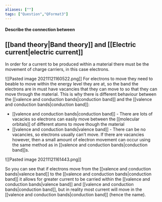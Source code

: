 ```yaml
---
aliases: [""]
tags: ["Question","QFormat3"]
---
```


#### Describe the connection between
## [[band theory|Band theory]] and [[Electric current|electric current]]
In order for a current to be produced within a material there must be the movement of charge carriers, in this case electrons.

![[Pasted image 20211121160522.png]]
For electrons to move they need to beable to move within the energy level they are at, so the band the electrons are in must have vacancies that they can move to so that they can move through the material. This is why there is different behaviour between the [[valence and conduction bands|conduction band]] and the [[valence and conduction bands|conduction band]]:
- [[valence and conduction bands|conduction band]] - There are lots of vacacies so electrons can easily move between the [[molecular orbitals]] of different atoms to move though the material
- [[valence and conduction bands|valence band]] - There can be no vacancies, so electrons usually can't move. If there are vacancies however, then a small amount of electron movement can occur using the same method as in [[valence and conduction bands|conduction band]]s.

![[Pasted image 20211121161443.png]]

So you can see that if electrons move from the [[valence and conduction bands|valence band]] to the [[valence and conduction bands|conduction band]] it allows for greater current to be carried within the [[valence and conduction bands|valence band]] and [[valence and conduction bands|conduction band]], but in reality most current will move in the [[valence and conduction bands|conduction band]] (hence the name).

